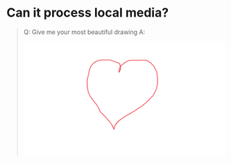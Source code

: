 # Can it process local media?

> Q: Give me your most beautiful drawing
> A: 
>
>![i am basically a artist at this point](./images/love.png)
>
